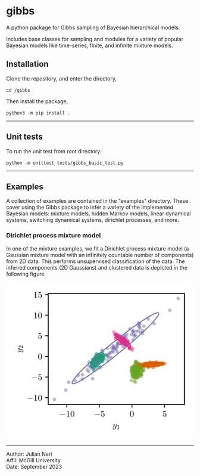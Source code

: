 # gibbs

A python package for Gibbs sampling of Bayesian hierarchical models.

Includes base classes for sampling and modules for a variety of popular Bayesian models like time-series, finite, and infinite mixture models.

## Installation

Clone the repository, and enter the directory,
```console
cd /gibbs
```
Then install the package,
```console
python3 -m pip install .
```

---
## Unit tests
To run the unit test from root directory:

```console 
python -m unittest tests/gibbs_basic_test.py
```

---
## Examples
A collection of examples are contained in the "examples" directory. These cover using the Gibbs package to infer a variety of the implemented Bayesian models: mixture models, hidden Markov models, linear dynamical systems, switching dynamical systems, dirichlet processes, and more.

### Dirichlet process mixture model
In one of the mixture examples, we fit a Dirichlet process mixture model (a Gaussian mixture model with an infinitely countable number of components) from 2D data. This performs unsupervised classification of the data. The inferred components (2D Gaussians) and clustered data is depicted in the following figure.

![DP mixtur model.](https://github.com/jundsp/gibbs/blob/main/examples/mixtures/imgs/gmm_dirichlet_process.png?raw=true)


---
Author: Julian Neri  
Affil: McGill University  
Date: September 2023

